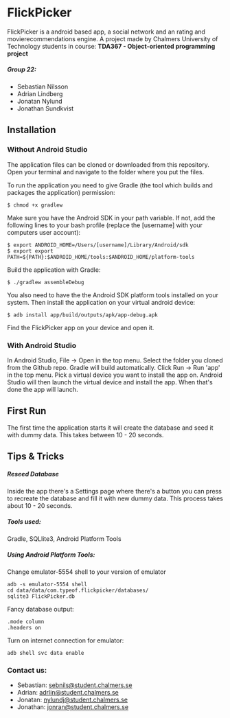 # FlickPicker

FlickPicker is a android based app, a social network and an rating and movierecommendations engine.
A project made by Chalmers University of Technology students in course: **TDA367 - Object-oriented programming project**

##### Group 22:
- Sebastian Nilsson
- Adrian Lindberg
- Jonatan Nylund
- Jonathan Sundkvist

## Installation

### Without Android Studio

The application files can be cloned or downloaded from this repository. Open your terminal and navigate to the folder where you put the files.

To run the application you need to give Gradle (the tool which builds and packages the application) permission:
```
$ chmod +x gradlew
```
Make sure you have the Android SDK in your path variable. If not, add the following lines to your bash profile (replace the [username] with your computers user account):
```
$ export ANDROID_HOME=/Users/[username]/Library/Android/sdk
$ export export PATH=${PATH}:$ANDROID_HOME/tools:$ANDROID_HOME/platform-tools
```
Build the application with Gradle:
```
$ ./gradlew assembleDebug
```
You also need to have the the Android SDK platform tools installed on your system. Then install the application on your virtual android device: 
```
$ adb install app/build/outputs/apk/app-debug.apk
```
Find the FlickPicker app on your device and open it.

### With Android Studio

In Android Studio, File -> Open in the top menu. Select the folder you cloned from the Github repo. Gradle will build automatically. Click Run -> Run 'app' in the top menu. Pick a virtual device you want to install the app on. Android Studio will then launch the virtual device and install the app. When that's done the app will launch.

## First Run

The first time the application starts it will create the database and seed it with dummy data. This takes between 10 - 20 seconds.

## Tips & Tricks

##### Reseed Database
Inside the app there's a Settings page where there's a button you can press to recreate the database and fill it with new dummy data. This process takes about 10 - 20 seconds.

##### Tools used: 
Gradle, SQLlite3, Android Platform Tools

##### Using Android Platform Tools:
Change emulator-5554 shell to your version of emulator

```
adb -s emulator-5554 shell
cd data/data/com.typeof.flickpicker/databases/
sqlite3 FlickPicker.db
```

Fancy database output:

```
.mode column
.headers on
```

Turn on internet connection for emulator:
```
adb shell svc data enable
```

### Contact us:
* Sebastian: sebnils@student.chalmers.se
* Adrian: adrlin@student.chalmers.se
* Jonatan: nylundj@student.chalmers.se
* Jonathan: jonran@student.chalmers.se

